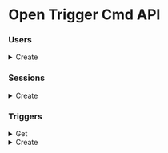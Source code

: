 # Open Trigger Cmd API


### Users

<details>
  <summary>Create</summary>

  - curl:
    ```shell
      curl -kv -H 'Content-Type: application/json' -d '{"email": "root@root.com", "password": "123456"}' -X 'POST' "http://localhost:3333/api/v1/users/" | jq
    ```

  - status_code: 201 Created

  - return:
    ```json
    {
      "id": 11,
      "email": "root@root.com"
    }
    ```
</details>


### Sessions

<details>
  <summary>Create</summary>

  - curl:
    ```shell
      curl -kv -H 'Content-Type: application/json' -d '{"email": "root@root.com", "password": "123456"}' -X 'POST' "http://localhost:3333/api/v1/sessions/" | jq
    ```

  - status_code: 201 Created

  - return:
    ```json
    {
      "user": {
        "email": "root@root.com"
      },
      "token": "eyJhbGciOiJIUzI1NiIsInR5cCI6IkpXVCJ9.eyJpZCI6MTAsImlhdCI6MTU5Nzg4OTYwNiwiZXhwIjoxNTk3ODkzMjA2fQ.fWmdfQWT-6o6lmvWtIp4XofXwUor9GoOASUX9LXgIs4"
    }
    ```
</details>

### Triggers

<details>
  <summary>Get</summary>

  - curl:
    ```shell
      curl -kv -H 'Content-Type: application/json' -H 'authorization: bearer eyJhbGciOiJIUzI1NiIsInR5cCI6IkpXVCJ9.eyJpZCI6MSwiaWF0IjoxNTk4NTY2MzE3LCJleHAiOjE1OTg1Njk5MTd9.liza4XVdSDHQ1c3cGw7qjk1FcsXz0wHKtjcH2kHv8A4' -X 'GET' "http://localhost:3333/api/v1/triggers/" | jq
    ```

    - status_code: 200 Ok

    - return:
      ```json
      [
        {
          "id": 2,
          "name": "testing",
          "command": "sudo apt-get upgrade",
          "voice": "testing",
          "userId": 1,
          "createdAt": "2020-08-25T01:22:41.823Z",
          "updatedAt": "2020-08-25T01:22:41.823Z"
        }
      ]
      ```
</details>

<details>
  <summary>Create</summary>

  - curl:
    ```shell
      curl -kv -H 'Content-Type: application/json' -H 'authorization: bearer eyJhbGciOiJIUzI1NiIsInR5cCI6IkpXVCJ9.eyJpZCI6MSwiaWF0IjoxNTk4MzAxMzEyLCJleHAiOjE1OTgzMDQ5MTJ9.Si37s1JBHJLB1kX2VGKZKRFA2X3jsLDXSIvqD9Is9xk' -d '{ "name": "testing", "voice": "testing", "command": "sudo apt-get upgrade" }' -X 'POST' "http://localhost:3333/api/v1/triggers" | jq
    ```

  - status_code: 201 Created

  - return
    ```json
    {
      "id": 3,
      "name": "testing",
      "voice": "testing",
      "command": "sudo apt-get upgrade",
    }
    ```
</details>
